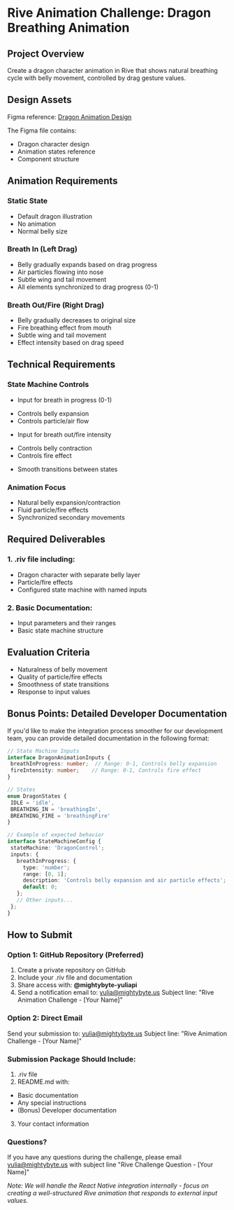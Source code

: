 # Rive Animation Challenge: Dragon Breathing Animation

## Project Overview
Create a dragon character animation in Rive that shows natural breathing cycle with belly movement, controlled by drag gesture values.

## Design Assets
Figma reference: [Dragon Animation Design](https://www.figma.com/design/St55OhD31W5P0tlhtPDkLA/Rive-animation-challenge?node-id=0-1&p=f&t=VOrzWVqy1FLWwS8z-0)

The Figma file contains:
- Dragon character design
- Animation states reference
- Component structure

## Animation Requirements

### Static State
- Default dragon illustration
- No animation
- Normal belly size

### Breath In (Left Drag)
- Belly gradually expands based on drag progress
- Air particles flowing into nose
- Subtle wing and tail movement
- All elements synchronized to drag progress (0-1)

### Breath Out/Fire (Right Drag)
- Belly gradually decreases to original size 
- Fire breathing effect from mouth
- Subtle wing and tail movement
- Effect intensity based on drag speed

## Technical Requirements

### State Machine Controls
- Input for breath in progress (0-1)
 * Controls belly expansion
 * Controls particle/air flow
- Input for breath out/fire intensity
 * Controls belly contraction
 * Controls fire effect
- Smooth transitions between states

### Animation Focus
- Natural belly expansion/contraction
- Fluid particle/fire effects  
- Synchronized secondary movements

## Required Deliverables

### 1. .riv file including:
- Dragon character with separate belly layer
- Particle/fire effects
- Configured state machine with named inputs

### 2. Basic Documentation:
- Input parameters and their ranges
- Basic state machine structure

## Evaluation Criteria
- Naturalness of belly movement
- Quality of particle/fire effects
- Smoothness of state transitions  
- Response to input values

## Bonus Points: Detailed Developer Documentation

If you'd like to make the integration process smoother for our development team, you can provide detailed documentation in the following format:

```typescript
// State Machine Inputs
interface DragonAnimationInputs {
 breathInProgress: number;  // Range: 0-1, Controls belly expansion
 fireIntensity: number;    // Range: 0-1, Controls fire effect
}

// States
enum DragonStates {
 IDLE = 'idle',
 BREATHING_IN = 'breathingIn',
 BREATHING_FIRE = 'breathingFire'
}

// Example of expected behavior
interface StateMachineConfig {
 stateMachine: 'DragonControl';
 inputs: {
   breathInProgress: {
     type: 'number';
     range: [0, 1];
     description: 'Controls belly expansion and air particle effects';
     default: 0;
   };
   // Other inputs...
 };
}
```
## How to Submit

### Option 1: GitHub Repository (Preferred)
1. Create a private repository on GitHub
2. Include your .riv file and documentation
3. Share access with: **@mightybyte-yuliapi**
4. Send a notification email to: yulia@mightybyte.us
  Subject line: "Rive Animation Challenge - [Your Name]"

### Option 2: Direct Email
Send your submission to: yulia@mightybyte.us
Subject line: "Rive Animation Challenge - [Your Name]"

### Submission Package Should Include:
1. .riv file
2. README.md with:
  - Basic documentation
  - Any special instructions
  - (Bonus) Developer documentation
3. Your contact information

### Questions?
If you have any questions during the challenge, please email yulia@mightybyte.us with subject line "Rive Challenge Question - [Your Name]"


_Note: We will handle the React Native integration internally - focus on creating a well-structured Rive animation that responds to external input values._
